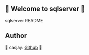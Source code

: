 ## 👋 Welcome to sqlserver 🚀  

sqlserver README  
  
  
## Author  

🤖 casjay: [Github](https://github.com/casjay) 🤖  
